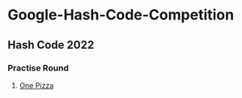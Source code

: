 # Google-Hash-Code-Competition

## Hash Code 2022
### Practise Round
1. [One Pizza](./Hash-Code-2022/Practise/One-Pizza.md)
